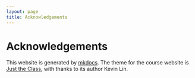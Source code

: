 ```yaml
---
layout: page
title: Acknowledgements
---
```


# Acknowledgements

This website is generated by [mkdocs](https://www.mkdocs.org/). The theme for the course website is [Just the Class](https://github.com/kevinlin1/just-the-class), with thanks to its author Kevin Lin.